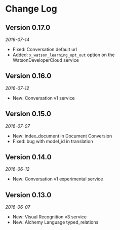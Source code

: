 Change Log
==========

## Version 0.17.0

_2016-07-14_

* Fixed: Conversation default url
* Added: `x_watson_learning_opt_out` option on the WatsonDeveloperCloud service

## Version 0.16.0

_2016-07-12_

* New: Conversation v1 service

## Version 0.15.0

_2016-07-07_

* New: index_document in Document Conversion
* Fixed: bug with model_id in translation

## Version 0.14.0

_2016-06-12_

* New: Conversation v1 experimental service

## Version 0.13.0

_2016-06-07_

 * New: Visual Recognition v3 service
 * New: Alchemy Language typed_relations

